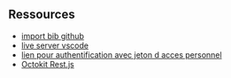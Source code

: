 ## Ressources

- [import bib github](https://github.com/octokit/octokit.js)
- [live server vscode](https://marketplace.visualstudio.com/items?itemName=ritwickdey.LiveServer)
- [lien pour authentification avec jeton d acces personnel](https://docs.github.com/en/rest/guides/scripting-with-the-rest-api-and-javascript?apiVersion=2022-11-28#instantiating-and-authenticating)
- [Octokit Rest.js](https://github.com/octokit/rest.js)
